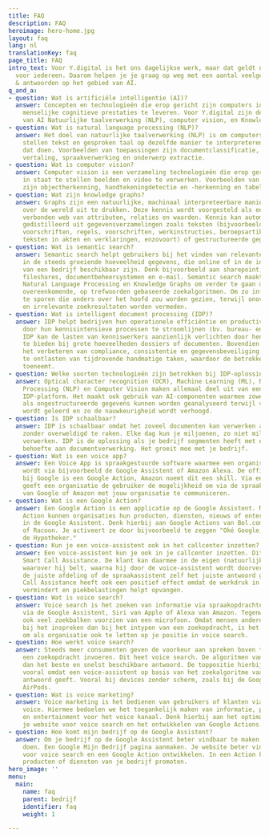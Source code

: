 ```yaml
---
title: FAQ
description: FAQ
heroimage: hero-home.jpg
layout: faq
lang: nl
translationKey: faq
page_title: FAQ
intro_text: Voor Y.digital is het ons dagelijkse werk, maar dat geldt natuurlijk niet
  voor iedereen. Daarom helpen je je graag op weg met een aantal veelgestelde vragen
  & antwoorden op het gebied van AI.
q_and_a:
- question: Wat is artificiële intelligentie (AI)?
  answer: Concepten en technologieën die erop gericht zijn computers in staat te stellen
    menselijke cognitieve prestaties te leveren. Voor Y.digital zijn de kerntechnologieën
    van AI Natuurlijke taalverwerking (NLP), computer vision, en Knowledge Graphs.
- question: Wat is natural language processing (NLP)?
  answer: Het doel van natuurlijke taalverwerking (NLP) is om computers in staat te
    stellen tekst en gesproken taal op dezelfde manier te interpreteren als mensen
    dat doen. Voorbeelden van toepassingen zijn documentclassificatie, automatische
    vertaling, spraakverwerking en onderwerp extractie.
- question: Wat is computer vision?
  answer: Computer vision is een verzameling technologieën die erop gericht zijn computers
    in staat te stellen beelden en video te verwerken. Voorbeelden van toepassingen
    zijn objectherkenning, handtekeningdetectie en -herkenning en tabelherkenning.
- question: Wat zijn knowledge graphs?
  answer: Graphs zijn een natuurlijke, machinaal interpreteerbare manier om kennis
    over de wereld uit te drukken. Deze kennis wordt voorgesteld als een onderling
    verbonden web van attributen, relaties en waarden. Kennis kan automatisch worden
    gedistilleerd uit gegevensverzamelingen zoals teksten (bijvoorbeeld wetten en
    voorschriften, regels, voorschriften, werkinstructies, beroepsartikelen, tuchtrecht,
    teksten in akten en verklaringen, enzovoort) of gestructureerde gegevensbronnen.
- question: Wat is semantic search?
  answer: Semantic search helpt gebruikers bij het vinden van relevante informatie
    in de steeds groeiende hoeveelheid gegevens, die online of in de interne opslagplaatsen
    van een bedrijf beschikbaar zijn. Denk bijvoorbeeld aan sharepoint, onedrive,
    fileshares, documentbeheersystemen en e-mail. Semantic search maakt gebruik van
    Natural Language Processing en Knowledge Graphs om verder te gaan dan letterlijk
    overeenkomende, op trefwoorden gebaseerde zoekalgoritmen. Om zo informatie op
    te sporen die anders over het hoofd zou worden gezien, terwijl onoverzichtelijke
    en irrelevante zoekresultaten worden vermeden.
- question: Wat is intelligent document processing (IDP)?
  answer: IDP helpt bedrijven hun operationele efficiëntie en productiviteit te verhogen
    door hun kennisintensieve processen te stroomlijnen (bv. bureau- en dossierwerk).
    IDP kan de lasten van kenniswerkers aanzienlijk verlichten door hen beslissingsondersteuning
    te bieden bij grote hoeveelheden dossiers of documenten. Bovendien helpt IDP bij
    het verbeteren van compliance, consistentie en gegevensbeveiliging door mensen
    te ontlasten van tijdrovende handmatige taken, waardoor de betrokkenheid van werknemers
    toeneemt.
- question: Welke soorten technologieën zijn betrokken bij IDP-oplossingen?
  answer: Optical character recognition (OCR), Machine Learning (ML), Natural Language
    Processing (NLP) en Computer Vision maken allemaal deel uit van een geavanceerd
    IDP-platform. Het maakt ook gebruik van AI-componenten waarmee zowel gestructureerde
    als ongestructureerde gegevens kunnen worden geanalyseerd terwijl voortdurend
    wordt geleerd en zo de nauwkeurigheid wordt verhoogd.
- question: Is IDP schaalbaar?
  answer: IDP is schaalbaar omdat het zoveel documenten kan verwerken als nodig is
    zonder overweldigd te raken. Elke dag kun je miljoenen, zo niet miljarden datapunten
    verwerken. IDP is de oplossing als je bedrijf segmenten heeft met een grotere
    behoefte aan documentverwerking. Het groeit mee met je bedrijf.
- question: Wat is een voice app?
  answer: Een Voice App is spraakgestuurde software waarmee een organisatie toegankelijk
    wordt via bijvoorbeeld de Google Assistent of Amazon Alexa. De officiële term
    bij Google is een Google Action, Amazon noemt dit een skill. Via een voice app
    geeft een organisatie de gebruiker de mogelijkheid om via de spraakassistenten
    van Google of Amazon met jouw organisatie te communiceren.
- question: Wat is een Google Action?
  answer: Een Google Action is een applicatie op de Google Assistent. Met een Google
    Action kunnen organisaties hun producten, diensten, nieuws of entertainment integreren
    in de Google Assistent. Denk hierbij aan Google Actions van Bol.com, de Hypotheker
    of Racoon. Je activeert ze door bijvoorbeeld te zeggen "Oké Google, praat met
    de Hypotheker."
- question: Kun je een voice-assistent ook in het callcenter inzetten?
  answer: Een voice-assistent kun je ook in je callcenter inzetten. Dit noemen we
    Smart Call Assistance. De klant kan daarmee in de eigen (natuurlijke) taal inspreken
    waarover hij belt, waarna hij door de voice-assistent wordt doorverbonden naar
    de juiste afdeling of de spraakassistent zelf het juiste antwoord geeft. Smart
    Call Assistance heeft ook een positief effect omdat de werkdruk in het callcenter
    vermindert en piekbelastingen helpt opvangen.
- question: Wat is voice search?
  answer: Voice search is het zoeken van informatie via spraakopdrachten. Bijvoorbeeld
    via de Google Assistent, Siri van Apple of Alexa van Amazon. Tegenwoordig zijn
    ook veel zoekbalken voorzien van een microfoon. Omdat mensen andere woorden gebruiken
    bij het inspreken dan bij het intypen van een zoekopdracht, is het belangrijk
    om als organisatie ook te letten op je positie in voice search.
- question: Hoe werkt voice search?
  answer: Steeds meer consumenten geven de voorkeur aan spreken boven typen als ze
    een zoekopdracht invoeren. Dit heet voice search. De algoritmen van Google zoeken
    dan het beste en snelst beschikbare antwoord. De toppositie hierbij veel waard,
    vooral omdat een voice-assistent op basis van het zoekalgoritme vaak maar een
    antwoord geeft. Vooral bij devices zonder scherm, zoals bij de Google Home of
    AirPods.
- question: Wat is voice marketing?
  answer: Voice marketing is het bedienen van gebruikers of klanten via het kanaal
    voice. Hiermee bedoelen we het toegankelijk maken van informatie, producten, diensten
    en entertainment voor het voice kanaal. Denk hierbij aan het optimaliseren van
    je website voor voice search en het ontwikkelen van Google Actions.
- question: Hoe komt mijn bedrijf op de Google Assistent?
  answer: Om je bedrijf op de Google Assistent beter vindbaar te maken, kun je 3 dingen
    doen. Een Google Mijn Bedrijf pagina aanmaken. Je website beter vindbaar maken
    voor voice search en een Google Action ontwikkelen. In een Action kun je bijvoorbeeld
    producten of diensten van je bedrijf promoten.
hero_image: ''
menu:
  main:
    name: faq
    parent: bedrijf
    identifier: faq
    weight: 1

---
```

